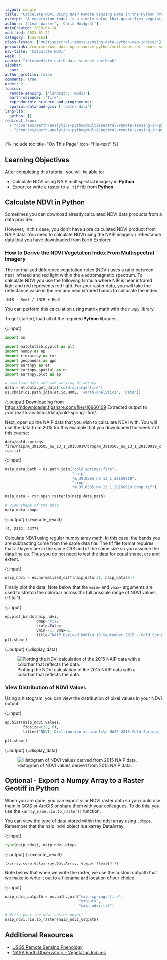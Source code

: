 ```yaml
---
layout: single
title: "Calculate NDVI Using NAIP Remote Sensing Data in the Python Programming Language"
excerpt: "A vegetation index is a single value that quantifies vegetation health or structure. Learn how to calculate the NDVI vegetation index using NAIP data in Python."
authors: ['Leah Wasser', 'Chris Holdgraf']
dateCreated: 2018-04-14
modified: 2021-01-22
category: [courses]
class-lesson: ['multispectral-remote-sensing-data-python-veg-indices']
permalink: /courses/use-data-open-source-python/multispectral-remote-sensing/vegetation-indices-in-python/calculate-NDVI-python/
nav-title: 'Calculate NDVI'
week: 5
course: "intermediate-earth-data-science-textbook"
sidebar:
  nav:
author_profile: false
comments: true
order: 2
topics:
  remote-sensing: ['landsat', 'modis']
  earth-science: ['fire']
  reproducible-science-and-programming:
  spatial-data-and-gis: ['raster-data']
lang-lib:
  python: []
redirect_from:
  - "/courses/earth-analytics-python/multispectral-remote-sensing-in-python/vegetation-indices-NDVI-in-python/"
  - "/courses/earth-analytics-python/multispectral-remote-sensing-in-python/export-numpy-array-to-geotiff-in-python/"
---
```


{% include toc title="On This Page" icon="file-text" %}

<div class='notice--success' markdown="1">

## <i class="fa fa-graduation-cap" aria-hidden="true"></i> Learning Objectives

After completing this tutorial, you will be able to:

* Calculate NDVI using NAIP multispectral imagery in **Python**.
* Export or write a raster to a `.tif` file from **Python**.

</div>


## Calculate NDVI in Python

Sometimes you can download already calculated NDVI data products from a data provider. 

However, in this case, you don't have a pre calculated NDVI product from NAIP data. You need to calculate NDVI using the NAIP imagery / reflectance data that you have downloaded from Earth Explorer.

### How to Derive the NDVI Vegetation Index From Multispectral Imagery

The normalized difference vegetation index (NDVI) uses a ratio between near infrared
and red light within the electromagnetic spectrum. To calculate NDVI you use the
following formula where NIR is near infrared light and
red represents red light. For your raster data, you will take the reflectance value
in the red and near infrared bands to calculate the index.

`(NIR - Red) / (NIR + Red)`

You can perform this calculation using matrix math with the `numpy` library.

To get started, load all of the required **Python** libraries. 

{:.input}
```python
import os

import matplotlib.pyplot as plt
import numpy as np
import rioxarray as rxr
import geopandas as gpd
import earthpy as et
import earthpy.spatial as es
import earthpy.plot as ep

# Download data and set working directory
data = et.data.get_data('cold-springs-fire')
os.chdir(os.path.join(et.io.HOME, 'earth-analytics', 'data'))
```

{:.output}
    Downloading from https://ndownloader.figshare.com/files/10960109
    Extracted output to /root/earth-analytics/data/cold-springs-fire/.



Next, open up the NAIP data that you wish to calculate NDVI with. You will use the data from 2015 for this example that you downloaded for week 7 of this course:

`data/cold-springs-fire/naip/m_3910505_nw_13_1_20150919/crop/m_3910505_nw_13_1_20150919_crop.tif`

{:.input}
```python
naip_data_path = os.path.join("cold-springs-fire",
                              "naip",
                              "m_3910505_nw_13_1_20150919",
                              "crop",
                              "m_3910505_nw_13_1_20150919_crop.tif")

naip_data = rxr.open_rasterio(naip_data_path)

# View shape of the data
naip_data.shape
```

{:.output}
{:.execute_result}



    (4, 2312, 4377)





Calculate NDVI using regular numpy array math. In this case, the bands you are subtracting come from the same data file. The tif file format requires that all layers are in the same CRS and of the same size so you assume the data line up. Thus you do not need to test the data for equal shape, crs and extent.


{:.input}
```python
naip_ndvi = es.normalized_diff(naip_data[3], naip_data[0])
```

Finally plot the data. Note below that the `vmin=` and `vmax=` arguments are used to stretch the colorbar across the full possible range of NDVI values (-1 to 1).

{:.input}
```python
ep.plot_bands(naip_ndvi,
              cmap='PiYG',
              scale=False,
              vmin=-1, vmax=1,
              title="NAIP Derived NDVI\n 19 September 2015 - Cold Springs Fire, Colorado")
plt.show()
```

{:.output}
{:.display_data}

<figure>

<img src = "{{ site.url }}/images/courses/intermediate-eds-textbook/05-multi-spectral-remote-sensing-python/vegetation-indices/2020-02-17-vi02-ndvi-with-naip-data/2020-02-17-vi02-ndvi-with-naip-data_10_0.png" alt = "Plotting the NDVI calculation of the 2015 NAIP data with a colorbar that reflects the data.">
<figcaption>Plotting the NDVI calculation of the 2015 NAIP data with a colorbar that reflects the data.</figcaption>

</figure>




### View Distribution of NDVI Values

Using a histogram, you can view the distribution of pixel values in your NDVI output.

{:.input}
```python
ep.hist(naip_ndvi.values,
        figsize=(12, 6),
        title=["NDVI: Distribution of pixels\n NAIP 2015 Cold Springs fire site"])

plt.show()
```

{:.output}
{:.display_data}

<figure>

<img src = "{{ site.url }}/images/courses/intermediate-eds-textbook/05-multi-spectral-remote-sensing-python/vegetation-indices/2020-02-17-vi02-ndvi-with-naip-data/2020-02-17-vi02-ndvi-with-naip-data_12_0.png" alt = "Histogram of NDVI values derived from 2015 NAIP data.">
<figcaption>Histogram of NDVI values derived from 2015 NAIP data.</figcaption>

</figure>




## Optional - Export a Numpy Array to a Raster Geotiff in Python

When you are done, you can export your NDVI raster data so you could use them in
QGIS or ArcGIS or share them with your colleagues. To do this, you use the `xarray_name.rio.to_raster()`
function.



You can view the type of data stored within the ndvi array using `.dtype`.
Remember that the naip_ndvi object is a xarray DataArray.

{:.input}
```python
type(naip_ndvi), naip_ndvi.dtype
```

{:.output}
{:.execute_result}



    (xarray.core.dataarray.DataArray, dtype('float64'))





Note below that when we write the raster, we use the custom outpath that we make to write it out to a filename and location of our choice.

{:.input}
```python
naip_ndvi_outpath = os.path.join("cold-springs-fire",
                                 "outputs",
                                 "naip_ndvi.tif")

# Write your the ndvi raster object
naip_ndvi.rio.to_raster(naip_ndvi_outpath)
```

<div class="notice--info" markdown="1">

## Additional Resources

* <a href="https://phenology.cr.usgs.gov/ndvi_foundation.php" target="_blank">USGS Remote Sensing Phenology</a>
* <a href="http://earthobservatory.nasa.gov/Features/MeasuringVegetation/measuring_vegetation_2.php" target="_blank">NASA Earth Observatory - Vegetation Indices</a>

</div>
